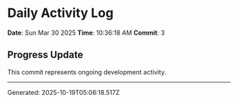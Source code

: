 # Daily Activity Log

**Date**: Sun Mar 30 2025
**Time**: 10:36:18 AM
**Commit**: 3

## Progress Update

This commit represents ongoing development activity.

---
Generated: 2025-10-19T05:06:18.517Z
